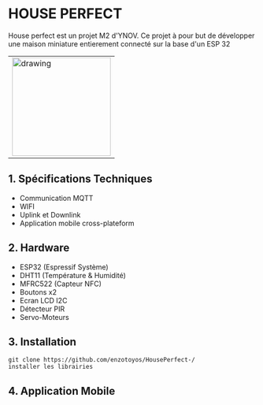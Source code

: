 # HOUSE PERFECT

House perfect est un projet M2 d'YNOV. Ce projet à pour but de développer une maison miniature entierement connecté sur la base d'un ESP 32

<table>
<tr>
  <td><img src="https://user-images.githubusercontent.com/58291299/207833504-9ff6b57c-81d0-43d8-95e3-524da0a09435.jpg" alt="drawing" width="200"/></td>
</tr>
</table>

## 1. Spécifications Techniques
- Communication MQTT
- WIFI
- Uplink et Downlink 
- Application mobile cross-plateform

## 2. Hardware

- ESP32 (Espressif Système)
- DHT11 (Température & Humidité)
- MFRC522 (Capteur NFC)
- Boutons x2
- Ecran LCD I2C 
- Détecteur PIR
- Servo-Moteurs 

## 3. Installation

```
git clone https://github.com/enzotoyos/HousePerfect-/
installer les librairies 
```

## 4. Application Mobile


